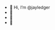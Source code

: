 - 👋 Hi, I’m @jayledger
- 👀 
- 🌱  
- 💞️ 
<!---
jayledger/jayledger is a ✨ special ✨ repository because its `README.md` (this file) appears on your GitHub profile.
You can click the Preview link to take a look at your changes.
--->
